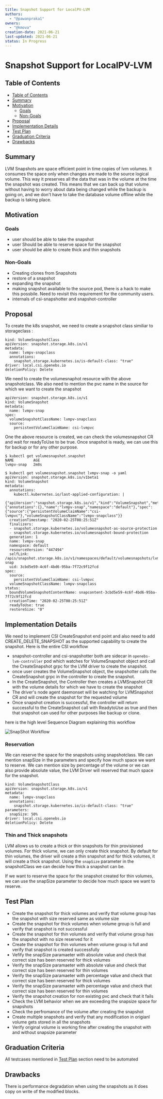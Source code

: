 ```yaml
---
title: Snapshot Support for LocalPV-LVM
authors:
  - "@pawanpraka1"
owners:
  - "@kmova"
creation-date: 2021-06-21
last-updated: 2021-06-21
status: In Progress
---
```


# Snapshot Support for LocalPV-LVM

## Table of Contents

* [Table of Contents](#table-of-contents)
* [Summary](#summary)
* [Motivation](#motivation)
    * [Goals](#goals)
    * [Non-Goals](#non-goals)
* [Proposal](#proposal)
* [Implementation Details](#implementation-details)
* [Test Plan](#test-plan)
* [Graduation Criteria](#graduation-criteria)
* [Drawbacks](#drawbacks)

## Summary

LVM Snapshots are space efficient point in time copies of lvm volumes. It consumes the space only when changes are made to the source logical volume. This way it preserves all the data that was in the volume at the time the snapshot was created. This means that we can back up that volume without having to worry about data being changed while the backup is going on, and we don't have to take the database volume offline while the backup is taking place.

## Motivation

### Goals

- user should be able to take the snapshot
- user Should be able to reserve space for the snapshot
- user should be able to create thick and thin snapshots

### Non-Goals

- Creating clones from Snapshots
- restore of a snapshot
- expanding the snapshot
- making snapshot available to the source pod, there is a hack to make this possbile. Need to revisit this requirement for the community users.
- internals of csi-snapshotter and snapshot-controller


## Proposal

To create the k8s snapshot, we need to create a snapshot class similiar to storageclass :

```
kind: VolumeSnapshotClass
apiVersion: snapshot.storage.k8s.io/v1
metadata:
  name: lvmpv-snapclass
  annotations:
    snapshot.storage.kubernetes.io/is-default-class: "true"
driver: local.csi.openebs.io
deletionPolicy: Delete

```

We need to create the volumesnaphot resource with the above snapshotclass. We also need to mention the pvc name in the source for which we want to create the snapshot

```
apiVersion: snapshot.storage.k8s.io/v1
kind: VolumeSnapshot
metadata:
  name: lvmpv-snap
spec:
  volumeSnapshotClassName: lvmpv-snapclass
  source:
    persistentVolumeClaimName: csi-lvmpvc
```

One the above resource is created, we can check the volumesnapshot CR and wait for readyToUse to be true. Once snapshot is ready, we can use this for backup or for any other purpose.

```
$ kubectl get volumesnapshot.snapshot
NAME         AGE
lvmpv-snap   2m8s
```

```
$ kubectl get volumesnapshot.snapshot lvmpv-snap -o yaml
apiVersion: snapshot.storage.k8s.io/v1beta1
kind: VolumeSnapshot
metadata:
  annotations:
    kubectl.kubernetes.io/last-applied-configuration: |
      {"apiVersion":"snapshot.storage.k8s.io/v1","kind":"VolumeSnapshot","metadata":{"annotations":{},"name":"lvmpv-snap","namespace":"default"},"spec":{"source":{"persistentVolumeClaimName":"csi-lvmpvc"},"volumeSnapshotClassName":"lvmpv-snapclass"}}
  creationTimestamp: "2020-02-25T08:25:51Z"
  finalizers:
  - snapshot.storage.kubernetes.io/volumesnapshot-as-source-protection
  - snapshot.storage.kubernetes.io/volumesnapshot-bound-protection
  generation: 1
  name: lvmpv-snap
  namespace: default
  resourceVersion: "447494"
  selfLink: /apis/snapshot.storage.k8s.io/v1/namespaces/default/volumesnapshots/lvmpv-snap
  uid: 3cbd5e59-4c6f-4bd6-95ba-7f72c9f12fcd
spec:
  source:
    persistentVolumeClaimName: csi-lvmpvc
  volumeSnapshotClassName: lvmpv-snapclass
status:
  boundVolumeSnapshotContentName: snapcontent-3cbd5e59-4c6f-4bd6-95ba-7f72c9f12fcd
  creationTime: "2020-02-25T08:25:51Z"
  readyToUse: true
  restoreSize: "0" 
```

## Implementation Details

We need to implement CSI CreateSnapshot end point and also need to add CREATE_DELETE_SNAPSHOT as the supported capability to create the snapshot. Here is the entire CSI workflow

- snapshot-controller and csi-snapshotter both are sidecar in `openebs-lvm-controller` pod which watches for VolumeSnapshot object and call the CreateSnapshot grpc for the LVM driver to create the snapshot.
- once user creates the VolumeSnapshot object, the snapshotter calls the CreateSnapshot grpc in the controller to create the snapshot.
- In the CreateSnapshot, the Controller then creates a LVMSnapshot CR with the volume details for which we have to create the snapshot
- The driver's node agent daemonset will be watching for LVMSnapshot CR and will create the snapshot for the requested volume
- Once snapshot creation is successful, the controller will return successful to the CreateSnapshot call with ReadytoUse as true and then that snapshot can used for other purposes like backup or clone.

here is the high level Sequence Diagram explaining this workflow

![SnapShot Workflow](./images/snapshot.jpeg)


### Reservation

We can reserve the space for the snapshots using snapshotclass. We can mention snapSize in the parameters and specify how much space we want to reserve. We can mention size by percentage of the volume or we can also provide absolute value, the LVM Driver will reserved that much space for the snapshot.

```
kind: VolumeSnapshotClass
apiVersion: snapshot.storage.k8s.io/v1
metadata:
  name: lvmpv-snapclass
  annotations:
    snapshot.storage.kubernetes.io/is-default-class: "true"
parameters:
  snapSize: 50%
driver: local.csi.openebs.io
deletionPolicy: Delete
```

### Thin and Thick snapshots

LVM allows us to create a thick or thin snapshots for thin provisioned volumes. For thick volume, we can only create thick snapshot. By default for thin volumes, the driver will create a thin snapshot and for thick volumes, it will create a thick snapshot. Using the `snapSize` parameter in the snapshotClass we can decide how thick a snapshot can be.

If we want to reserve the space for the snapshot created for thin volumes, we can use the snapSize parameter to decide how much space we want to reserve.


## Test Plan

- Create the snapshot for thick volumes and verify that volume group has the snapshot with size reserved same as volume size
- Create the snapshot for thick volumes when volume group is full and verify that snapshot is not successful
- Create the snapshot for thin volumes and verify that volume group has the snapshot with no size reserved for it
- Create the snapshot for thin volumes when volume group is full and verify that snapshot is created successfully
- Vefify the snapSize paramaeter with absolute value and check that correct size has been reserved for thick volumes
- Verify the snapSize paramaeter with absolute value and check that correct size has been reserved for thin volumes
- Verify the snapSize paramaeter with percentage value and check that correct size has been reserved for thick volumes
- Verify the snapSize paramaeter with percentage value and check that correct size has been reserved for thin volumes
- Verify the snapshot creation for non existing pvc and check that it fails
- Check the LVM behavior when we are exceeding the snapsize space for snapshots
- Check the perfromance of the volume after creating the snapshot
- Create multiple snapshots and verify that any modification in origianl volume gets stored in all the snapshots
- Verify original volume is working fine after creating the snapshot with and without snapsize parameter

## Graduation Criteria

All testcases mentioned in [Test Plan](#test-plan) section need to be automated

## Drawbacks

There is performance degradation when using the snapshots as it does copy on write of the modified blocks.
